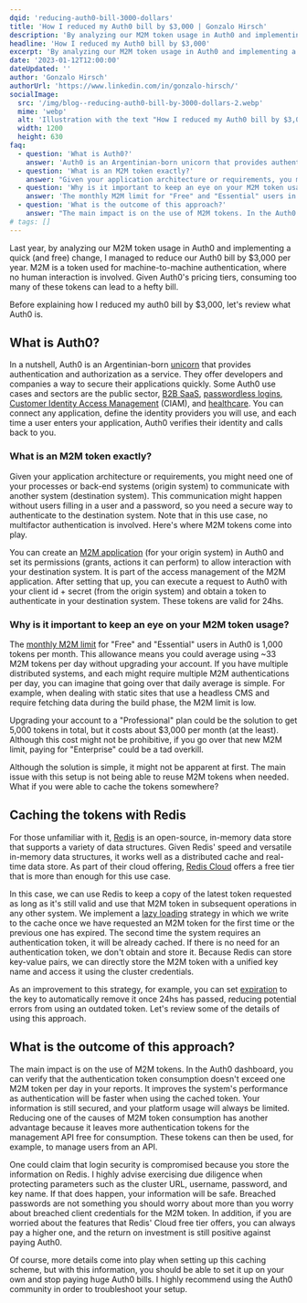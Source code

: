 ```yaml
---
dqid: 'reducing-auth0-bill-3000-dollars'
title: 'How I reduced my Auth0 bill by $3,000 | Gonzalo Hirsch'
description: 'By analyzing our M2M token usage in Auth0 and implementing a quick (and free) change, I managed to reduce our Auth0 bill by $3,000 per year.'
headline: 'How I reduced my Auth0 bill by $3,000'
excerpt: 'By analyzing our M2M token usage in Auth0 and implementing a quick (and free) change, I managed to reduce our Auth0 bill by $3,000 per year.'
date: '2023-01-12T12:00:00'
dateUpdated: ''
author: 'Gonzalo Hirsch'
authorUrl: 'https://www.linkedin.com/in/gonzalo-hirsch/'
socialImage:
  src: '/img/blog--reducing-auth0-bill-by-3000-dollars-2.webp'
  mime: 'webp'
  alt: 'Illustration with the text "How I reduced my Auth0 bill by $3,000"'
  width: 1200
  height: 630
faq:
  - question: 'What is Auth0?'
    answer: 'Auth0 is an Argentinian-born unicorn that provides authentication and authorization as a service. They offer developers and companies a way to secure their applications quickly. Some Auth0 use cases and sectors are the public sector, B2B SaaS, passwordless logins, Customer Identity Access Management (CIAM), and healthcare.'
  - question: 'What is an M2M token exactly?'
    answer: "Given your application architecture or requirements, you might need one of your processes or back-end systems (origin system) to communicate with another system (destination system). This communication might happen without users filling in a user and a password, so you need a secure way to authenticate to the destination system. Here's where M2M tokens come into play. You can create an M2M application (for your origin system) in Auth0 and set its permissions (grants, actions it can perform) to allow interaction with your destination system."
  - question: 'Why is it important to keep an eye on your M2M token usage?'
    answer: 'The monthly M2M limit for "Free" and "Essential" users in Auth0 is 1,000 tokens per month. This allowance means you could average using ~33 M2M tokens per day without upgrading your account. If you have multiple distributed systems, and each might require multiple M2M authentications per day, you can imagine that going over that daily average is simple. Upgrading your account to a "Professional" plan could be the solution to get 5,000 tokens in total, but it costs about $3,000 per month (at the least).'
  - question: 'What is the outcome of this approach?'
    answer: "The main impact is on the use of M2M tokens. In the Auth0 dashboard, you can verify that the authentication token consumption doesn't exceed one M2M token per day in your reports. It improves the system's performance as authentication will be faster when using the cached token. Your information is still secured, and your platform usage will always be limited. Reducing one of the causes of M2M token consumption has another advantage because it leaves more authentication tokens for the management API free for consumption."
# tags: []
---
```


Last year, by analyzing our M2M token usage in Auth0 and implementing a quick (and free) change, I managed to reduce our Auth0 bill by $3,000 per year. M2M is a token used for machine-to-machine authentication, where no human interaction is involved. Given Auth0's pricing tiers, consuming too many of these tokens can lead to a hefty bill.

Before explaining how I reduced my auth0 bill by $3,000, let's review what Auth0 is.

## What is Auth0?

In a nutshell, Auth0 is an Argentinian-born [unicorn](https://auth0.com/blog/so-you-want-to-be-a-unicorn/) that provides authentication and authorization as a service. They offer developers and companies a way to secure their applications quickly. Some Auth0 use cases and sectors are the public sector, [B2B SaaS](https://auth0.com/b2b-saas), [passwordless logins](https://www.okta.com/customer-identity/passwordless/), [Customer Identity Access Management](https://auth0.com/ciam) (CIAM), and [healthcare](https://auth0.com/healthcare). You can connect any application, define the identity providers you will use, and each time a user enters your application, Auth0 verifies their identity and calls back to you.

### What is an M2M token exactly?

Given your application architecture or requirements, you might need one of your processes or back-end systems (origin system) to communicate with another system (destination system). This communication might happen without users filling in a user and a password, so you need a secure way to authenticate to the destination system. Note that in this use case, no multifactor authentication is involved. Here's where M2M tokens come into play.

You can create an [M2M application](https://auth0.com/blog/using-m2m-authorization/) (for your origin system) in Auth0 and set its permissions (grants, actions it can perform) to allow interaction with your destination system. It is part of the access management of the M2M application. After setting that up, you can execute a request to Auth0 with your client id + secret (from the origin system) and obtain a token to authenticate in your destination system. These tokens are valid for 24hs.

### Why is it important to keep an eye on your M2M token usage?

The [monthly M2M limit](https://auth0.com/pricing) for "Free" and "Essential" users in Auth0 is 1,000 tokens per month. This allowance means you could average using ~33 M2M tokens per day without upgrading your account. If you have multiple distributed systems, and each might require multiple M2M authentications per day, you can imagine that going over that daily average is simple. For example, when dealing with static sites that use a headless CMS and require fetching data during the build phase, the M2M limit is low.

Upgrading your account to a "Professional" plan could be the solution to get 5,000 tokens in total, but it costs about $3,000 per month (at the least). Although this cost might not be prohibitive, if you go over that new M2M limit, paying for "Enterprise" could be a tad overkill.

Although the solution is simple, it might not be apparent at first. The main issue with this setup is not being able to reuse M2M tokens when needed. What if you were able to cache the tokens somewhere?

## Caching the tokens with Redis

For those unfamiliar with it, [Redis](https://redis.io/) is an open-source, in-memory data store that supports a variety of data structures. Given Redis' speed and versatile in-memory data structures, it works well as a distributed cache and real-time data store. As part of their cloud offering, [Redis Cloud](https://redis.com/cloud/overview/) offers a free tier that is more than enough for this use case.

In this case, we can use Redis to keep a copy of the latest token requested as long as it's still valid and use that M2M token in subsequent operations in any other system. We implement a [lazy loading](https://docs.aws.amazon.com/AmazonElastiCache/latest/mem-ug/Strategies.html) strategy in which we write to the cache once we have requested an M2M token for the first time or the previous one has expired. The second time the system requires an authentication token, it will be already cached. If there is no need for an authentication token, we don't obtain and store it. Because Redis can store key-value pairs, we can directly store the M2M token with a unified key name and access it using the cluster credentials.

As an improvement to this strategy, for example, you can set [expiration](https://redis.io/commands/expire/) to the key to automatically remove it once 24hs has passed, reducing potential errors from using an outdated token. Let's review some of the details of using this approach.

## What is the outcome of this approach?

The main impact is on the use of M2M tokens. In the Auth0 dashboard, you can verify that the authentication token consumption doesn't exceed one M2M token per day in your reports. It improves the system's performance as authentication will be faster when using the cached token. Your information is still secured, and your platform usage will always be limited. Reducing one of the causes of M2M token consumption has another advantage because it leaves more authentication tokens for the management API free for consumption. These tokens can then be used, for example, to manage users from an API.

One could claim that login security is compromised because you store the information on Redis. I highly advise exercising due diligence when protecting parameters such as the cluster URL, username, password, and key name. If that does happen, your information will be safe. Breached passwords are not something you should worry about more than you worry about breached client credentials for the M2M token. In addition, if you are worried about the features that Redis' Cloud free tier offers, you can always pay a higher one, and the return on investment is still positive against paying Auth0.

Of course, more details come into play when setting up this caching scheme, but with this information, you should be able to set it up on your own and stop paying huge Auth0 bills. I highly recommend using the Auth0 community in order to troubleshoot your setup.
